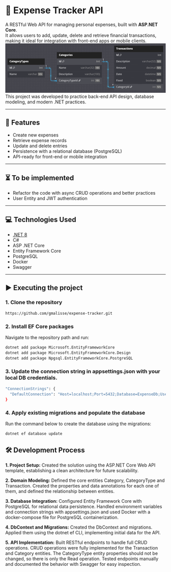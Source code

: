 # 💸 Expense Tracker API

A RESTful Web API for managing personal expenses, built with **ASP.NET Core**.  
It allows users to add, update, delete and retrieve financial transactions, making it ideal for integration with front-end apps or mobile clients.
![Entity-Relationship Diagram (ERD)](ExpenseTracker/Images/der.png)
This project was developed to practice back-end API design, database modeling, and modern .NET practices.

---

## 🚀 Features

- Create new expenses
- Retrieve expense records
- Update and delete entries
- Persistence with a relational database (PostgreSQL)
- API-ready for front-end or mobile integration

---

## ⏳ To be implemented

- Refactor the code with async CRUD operations and better practices
- User Entity and JWT authentication

---

## 💻 Technologies Used

- [.NET 8](https://dotnet.microsoft.com/en-us/)
- C#
- ASP .NET Core
- Entity Framework Core
- PostgreSQL
- Docker
- Swagger

---

## ▶️ Executing the project

### 1. Clone the repository

```bash
https://github.com/gmalisse/expense-tracker.git
```

### 2. Install EF Core packages

Navigate to the repository path and run:

```bash
dotnet add package Microsoft.EntityFrameworkCore
dotnet add package Microsoft.EntityFrameworkCore.Design
dotnet add package Npgsql.EntityFrameworkCore.PostgreSQL
```

### 3. Update the connection string in appsettings.json with your local DB credentials.

```bash
"ConnectionStrings": {
  "DefaultConnection": "Host=localhost;Port=5432;Database=ExpenseDb;Username=youruser;Password=yourpassword"
}
```

### 4. Apply existing migrations and populate the database

Run the command below to create the database using the migrations:

```bash
dotnet ef database update
```

## 🛠️ Development Process

**1. Project Setup:**
Created the solution using the ASP.NET Core Web API template, establishing a clean architecture for future scalability.

**2. Domain Modeling:**
Defined the core entities Category, CategoryType and Transaction. Created the properties and data annotations for each one of them, and defined the relationship between entities.

**3. Database Integration:**
Configured Entity Framework Core with PostgreSQL for relational data persistence.
Handled environment variables and connection strings with appsettings.json and used Docker with a docker-compose file for PostgreSQL containerization.

**4. DbContext and Migrations:**
Created the DbContext and migrations. Applied them using the dotnet ef CLI, implementing initial data for the API.

**5. API Implementation:**
Built RESTful endpoints to handle full CRUD operations. CRUD operations were fully implemented for the Transaction and Category entities. The CategoryType entity properties should not be changed, so there is only the Read operation.
Tested endpoints manually and documented the behavior with Swagger for easy inspection.

